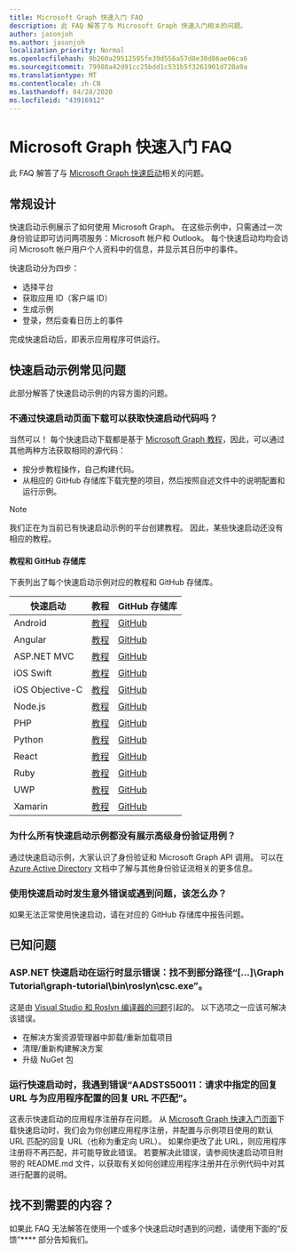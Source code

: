 ```yaml
---
title: Microsoft Graph 快速入门 FAQ
description: 此 FAQ 解答了与 Microsoft Graph 快速入门相关的问题。
author: jasonjoh
ms.author: jasonjoh
localization_priority: Normal
ms.openlocfilehash: 9b260a29512595fe39d556a57d8e30d86ae06ca6
ms.sourcegitcommit: 79988a42d91cc25bdd1c531b5f3261901d720a9a
ms.translationtype: MT
ms.contentlocale: zh-CN
ms.lasthandoff: 04/28/2020
ms.locfileid: "43916912"
---
```

# <a name="microsoft-graph-quick-start-faq"></a>Microsoft Graph 快速入门 FAQ

此 FAQ 解答了与 [Microsoft Graph 快速启动](https://developer.microsoft.com/graph/quick-start)相关的问题。

## <a name="general-design"></a>常规设计

快速启动示例展示了如何使用 Microsoft Graph。 在这些示例中，只需通过一次身份验证即可访问两项服务：Microsoft 帐户和 Outlook。 每个快速启动均均会访问 Microsoft 帐户用户个人资料中的信息，并显示其日历中的事件。

快速启动分为四步：

- 选择平台
- 获取应用 ID（客户端 ID）
- 生成示例
- 登录，然后查看日历上的事件

完成快速启动后，即表示应用程序可供运行。

## <a name="general-quick-start-sample-questions"></a>快速启动示例常见问题

<!-- markdownlint-disable MD026 -->

此部分解答了快速启动示例的内容方面的问题。

### <a name="can-i-get-the-quick-start-code-without-downloading-through-the-quick-start-page"></a>不通过快速启动页面下载可以获取快速启动代码吗？

当然可以！ 每个快速启动下载都是基于 [Microsoft Graph 教程](tutorials.yml)，因此，可以通过其他两种方法获取相同的源代码：

- 按分步教程操作，自己构建代码。
- 从相应的 GitHub 存储库下载完整的项目，然后按照自述文件中的说明配置和运行示例。

> [!NOTE]
> 我们正在为当前已有快速启动示例的平台创建教程。 因此，某些快速启动还没有相应的教程。

#### <a name="tutorials-and-github-repositories"></a>教程和 GitHub 存储库

下表列出了每个快速启动示例对应的教程和 GitHub 存储库。

| 快速启动 | 教程 | GitHub 存储库 |
|-------------|----------|-------------------|
| Android | [教程](/graph/tutorials/android) | [GitHub](https://github.com/microsoftgraph/msgraph-training-android) |
| Angular | [教程](/graph/tutorials/angular) | [GitHub](https://github.com/microsoftgraph/msgraph-training-angularspa) |
| ASP.NET MVC | [教程](/learn/modules/msgraph-build-aspnetmvc-apps) | [GitHub](https://github.com/microsoftgraph/msgraph-training-aspnetmvcapp) |
| iOS Swift | [教程](/graph/tutorials/ios-swift) | [GitHub](https://github.com/microsoftgraph/msgraph-training-ios-swift) |
| iOS Objective-C | [教程](/graph/tutorials/ios-objectivec) | [GitHub](https://github.com/microsoftgraph/msgraph-training-ios-objectivec) |
| Node.js | [教程](/graph/tutorials/node) | [GitHub](https://github.com/microsoftgraph/msgraph-training-nodeexpressapp) |
| PHP | [教程](/graph/tutorials/php) | [GitHub](https://github.com/microsoftgraph/msgraph-training-phpapp) |
| Python | [教程](/graph/tutorials/python) | [GitHub](https://github.com/microsoftgraph/msgraph-training-pythondjangoapp) |
| React | [教程](/graph/tutorials/react) | [GitHub](https://github.com/microsoftgraph/msgraph-training-reactspa) |
| Ruby | [教程](/graph/tutorials/ruby) | [GitHub](https://github.com/microsoftgraph/msgraph-training-rubyrailsapp) |
| UWP | [教程](/graph/tutorials/uwp) | [GitHub](https://github.com/microsoftgraph/msgraph-training-uwp) |
| Xamarin | [教程](/graph/tutorials/xamarin) | [GitHub](https://github.com/microsoftgraph/msgraph-training-xamarin) |

### <a name="why-dont-any-of-the-quick-start-samples-show-advanced-authentication-use-cases"></a>为什么所有快速启动示例都没有展示高级身份验证用例？

通过快速启动示例，大家认识了身份验证和 Microsoft Graph API 调用。 可以在 [Azure Active Directory](/azure/active-directory/develop/authentication-scenarios) 文档中了解与其他身份验证流相关的更多信息。

### <a name="what-if-i-run-into-an-unexpected-error-or-problem-with-a-quick-start"></a>使用快速启动时发生意外错误或遇到问题，该怎么办？

如果无法正常使用快速启动，请在对应的 GitHub 存储库中报告问题。

## <a name="known-issues"></a>已知问题

### <a name="aspnet-quick-start-displays-an-error-when-running-it-cannot-find-a-part-of-the-path-graph-tutorialgraph-tutorialbinroslyncscexe"></a>ASP.NET 快速启动在运行时显示错误：找不到部分路径“[...]\Graph Tutorial\graph-tutorial\bin\roslyn\csc.exe”。

这是由 [Visual Studio 和 Roslyn 编译器的问题](https://github.com/dotnet/roslyn/issues/15556)引起的。 以下选项之一应该可解决该错误。

- 在解决方案资源管理器中卸载/重新加载项目
- 清理/重新构建解决方案
- 升级 NuGet 包

### <a name="im-getting-aadsts50011-the-reply-url-specified-in-the-request-does-not-match-the-reply-urls-configured-for-the-application-when-running-a-quick-start"></a>运行快速启动时，我遇到错误“AADSTS50011：请求中指定的回复 URL 与为应用程序配置的回复 URL 不匹配”。

这表示快速启动的应用程序注册存在问题。 从 [Microsoft Graph 快速入门页面](https://developer.microsoft.com/graph/quick-start)下载快速启动时，我们会为你创建应用程序注册，并配置与示例项目使用的默认 URL 匹配的回复 URL（也称为重定向 URL）。 如果你更改了此 URL，则应用程序注册将不再匹配，并可能导致此错误。 若要解决此错误，请参阅快速启动项目附带的 README.md 文件，以获取有关如何创建应用程序注册并在示例代码中对其进行配置的说明。

## <a name="didnt-find-what-you-need"></a>找不到需要的内容？

如果此 FAQ 无法解答在使用一个或多个快速启动时遇到的问题，请使用下面的“反馈”**** 部分告知我们。
